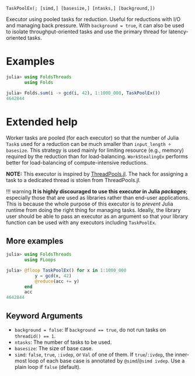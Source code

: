     TaskPoolEx(; [simd,] [basesize,] [ntasks,] [background,])

Executor using pooled tasks for reduction. Useful for reductions with I/O and
managing back pressure. With `background = true`, it can also be used to
isolate throughput-oriented tasks and use the primary thread for
latency-oriented tasks.

# Examples

```julia
julia> using FoldsThreads
       using Folds

julia> Folds.sum(i -> gcd(i, 42), 1:1000_000, TaskPoolEx())
4642844
```

# Extended help

Worker tasks are pooled (for each executor) so that the number of Julia
`Task`s used for a reduction can be much smaller than `input_length ÷
basesize`. This strategy is used mainly for limiting resource (e.g., memory)
required by the reduction than for load-balancing. `WorkStealingEx` performs
better for load-balancing of compute-intensive reductions.

**NOTE:** This executor is inspired by
[ThreadPools.jl](https://github.com/tro3/ThreadPools.jl). The hack for
assigning a task to a dedicated thread is stolen from ThreadPools.jl.

!!! warning
    **It is highly discouraged to use this executor in Julia _packages_**;
    especially those that are used as libraries rather than end-user
    applications. This is because the whole purpose of this executor is to
    _prevent_ Julia runtime from doing the right thing for managing tasks.
    Ideally, the library user should be able to pass an executor as an
    argument so that your library function can be used with any executors
    including `TaskPoolEx`.

## More examples

```julia
julia> using FoldsThreads
       using FLoops

julia> @floop TaskPoolEx() for x in 1:1000_000
           y = gcd(x, 42)
           @reduce(acc += y)
       end
       acc
4642844
```

## Keyword Arguments
- `background = false`: If `background == true`, do not run tasks on
  `threadid() == 1`.
- `ntasks`: The number of tasks to be used.
- `basesize`: The size of base case.
- `simd`: `false`, `true`, `:ivdep`, or `Val` of one of them.  If
  `true`/`:ivdep`, the inner-most loop of each base case is annotated
  by `@simd`/`@simd ivdep`.  Use a plain loop if `false` (default).
